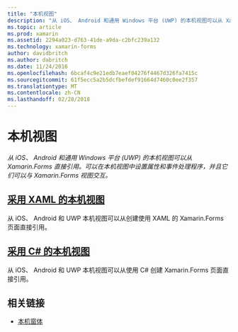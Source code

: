 ```yaml
---
title: "本机视图"
description: "从 iOS、 Android 和通用 Windows 平台 (UWP) 的本机视图可以从 Xamarin.Forms 直接引用。 可以在本机视图中设置属性和事件处理程序，并且它们可以与 Xamarin.Forms 视图交互。"
ms.topic: article
ms.prod: xamarin
ms.assetid: 2294a023-d763-41de-a9da-c2bfc239a132
ms.technology: xamarin-forms
author: davidbritch
ms.author: dabritch
ms.date: 11/24/2016
ms.openlocfilehash: 6bcaf4c9e21edb7eaef04276f4467d326fa7415c
ms.sourcegitcommit: 61f5ecc5a2b5dcfbefdef91664d7460c0ee2f357
ms.translationtype: MT
ms.contentlocale: zh-CN
ms.lasthandoff: 02/28/2018
---
```

# <a name="native-views"></a>本机视图

_从 iOS、 Android 和通用 Windows 平台 (UWP) 的本机视图可以从 Xamarin.Forms 直接引用。可以在本机视图中设置属性和事件处理程序，并且它们可以与 Xamarin.Forms 视图交互。_

## <a name="native-views-in-xamlxamlmd"></a>[采用 XAML 的本机视图](xaml.md)

从 iOS、 Android 和 UWP 本机视图可以从创建使用 XAML 的 Xamarin.Forms 页面直接引用。

## <a name="native-views-in-ccodemd"></a>[采用 C# 的本机视图](code.md)

从 iOS、 Android 和 UWP 本机视图可以从使用 C# 创建 Xamarin.Forms 页面直接引用。


## <a name="related-links"></a>相关链接

- [本机窗体](~/xamarin-forms/platform/native-forms.md)
